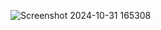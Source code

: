 ![Screenshot 2024-10-31 165308](https://github.com/user-attachments/assets/baeed602-fd08-42d3-8250-dfbd26b2c4c4)
